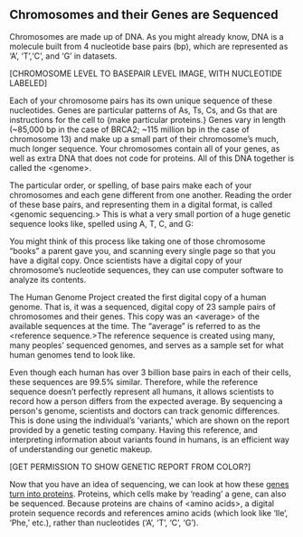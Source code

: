 ## Chromosomes and their Genes are Sequenced

Chromosomes are made up of DNA. As you might already know, DNA is a molecule built from 4 nucleotide base pairs \(bp\), which are represented as ‘A’, ‘T’,‘C’, and ‘G’ in datasets.

\[CHROMOSOME LEVEL TO BASEPAIR LEVEL IMAGE, WITH NUCLEOTIDE LABELED\]

Each of your chromosome pairs has its own unique sequence of these nucleotides. Genes are particular patterns of As, Ts, Cs, and Gs that are instructions for the cell to {make particular proteins.} Genes vary in length  \(~85,000 bp in the case of BRCA2; ~115 million bp in the case of chromosome 13\) and make up a small part of their chromosome’s much, much longer sequence. Your chromosomes contain all of your genes, as well as extra DNA that does not code for proteins. All of this DNA together is called the &lt;genome&gt;.

The particular order, or spelling, of base pairs make each of your chromosomes and each gene different from one another. Reading the order of these base pairs, and representing them in a digital format, is called &lt;genomic sequencing.&gt; This is what a very small portion of a huge genetic sequence looks like, spelled using A, T, C, and G:  




You might think of this process like taking one of those chromosome “books” a parent gave you, and scanning every single page so that you have a digital copy. Once scientists have a digital copy of your chromosome’s nucleotide sequences, they can use computer software to analyze its contents.

The Human Genome Project created the first digital copy of a human genome. That is, it was a sequenced, digital copy of 23 sample pairs of chromosomes and their genes. This copy was an &lt;average&gt; of the available sequences at the time. The “average” is referred to as the &lt;reference sequence.&gt;The reference sequence is created using many, many peoples’ sequenced genomes, and serves as a sample set for what human genomes tend to look like.

Even though each human has over 3 billion base pairs in each of their cells, these sequences are 99.5% similar. Therefore, while the reference sequence doesn’t perfectly represent all humans, it allows scientists to record how a person differs from the expected average. By sequencing a person's genome, scientists and doctors can track genomic differences. This is done using the individual’s 'variants,' which are shown on the report provided by a genetic testing company. Having this reference, and interpreting information about variants found in humans, is an efficient way of understanding our genetic makeup.

\[GET PERMISSION TO SHOW GENETIC REPORT FROM COLOR?\]

Now that you have an idea of sequencing, we can look at how these [genes turn into proteins](/biology-inheritance-and-sequencing/your-genes-have-exons-that-code-for-proteins.md). Proteins, which cells make by ‘reading’ a gene, can also be sequenced. Because proteins are chains of &lt;amino acids&gt;, a digital protein sequence records and references amino acids \(which look like ‘Ile’, ‘Phe,’ etc.\), rather than nucleotides \(‘A’, ‘T’, ‘C’, ‘G’\).

